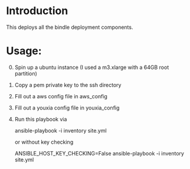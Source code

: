 # Introduction

This deploys all the bindle deployment components.

# Usage:

0. Spin up a ubuntu instance (I used a m3.xlarge with a 64GB root partition)
1. Copy a pem private key to the ssh directory
2. Fill out a aws config file in aws_config
3. Fill out a youxia config file in youxia_config

4. Run this playbook via

    ansible-playbook -i inventory site.yml

   or without key checking

    ANSIBLE_HOST_KEY_CHECKING=False  ansible-playbook -i inventory site.yml

